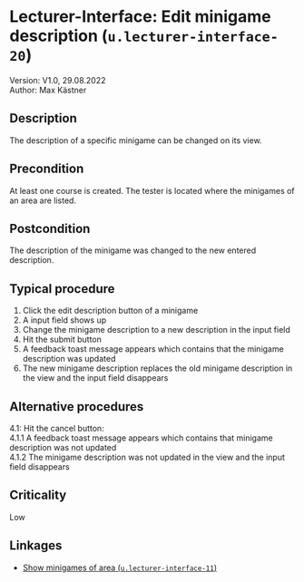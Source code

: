 # Lecturer-Interface: Edit minigame description (`u.lecturer-interface-20`)


Version: V1.0, 29.08.2022 \
Author: Max Kästner

## Description

The description of a specific minigame can be changed on its view.

## Precondition

At least one course is created. The tester is located where the minigames of an area are listed.

## Postcondition

The description of the minigame was changed to the new entered description.

## Typical procedure

1. Click the edit description button of a minigame
2. A input field shows up
3. Change the minigame description to a new description in the input field
4. Hit the submit button
5. A feedback toast message appears which contains that the minigame description was updated
6. The new minigame description replaces the old minigame description in the view and the input field disappears

## Alternative procedures

4.1: Hit the cancel button: \
    4.1.1 A feedback toast message appears which contains that minigame description was not updated \
    4.1.2 The minigame description was not updated in the view and the input field disappears 

## Criticality

Low

## Linkages

- [Show minigames of area (`u.lecturer-interface-11`)](u-lecturer-interface-11-show-minigames-of-area.md)
